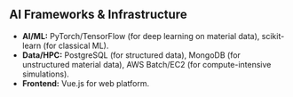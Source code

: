 ## AI Frameworks & Infrastructure
- **AI/ML:** PyTorch/TensorFlow (for deep learning on material data), scikit-learn (for classical ML).
- **Data/HPC:** PostgreSQL (for structured data), MongoDB (for unstructured material data), AWS Batch/EC2 (for compute-intensive simulations).
- **Frontend:** Vue.js for web platform.
